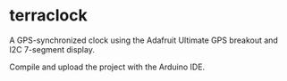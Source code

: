 # terraclock

A GPS-synchronized clock using the Adafruit Ultimate GPS breakout and I2C 7-segment display.

Compile and upload the project with the Arduino IDE.
